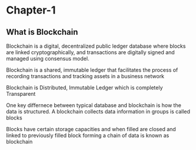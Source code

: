 # Chapter-1

## What is Blockchain
   Blockchain is a digital, decentralized public ledger database where blocks are linked
   cryptographically, and transactions are digitally signed and managed using
   consensus model.

   Blockchain is a shared, immutable ledger that facilitates the process of recording
   transactions and tracking assets in a business network

   Blockchain is Distributed, Immutable Ledger which is completely Transparent

   One key differnece between typical database and blockchain is how the data is structured. A blockchain collects data information in groups is called blocks 

   Blocks have certain storage capacities and when filled are closed and linked to previously filled block forming a chain of data is known as blockchain